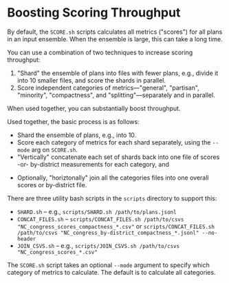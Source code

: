 # Boosting Scoring Throughput

By default, the `SCORE.sh` scripts calculates all metrics ("scores") for all plans in an input ensemble.
When the ensemble is large, this can take a long time.

You can use a combination of two techniques to increase scoring throughput:

1.  "Shard" the ensemble of plans into files with fewer plans, e.g., divide it into 10 smaller files, and score the shards in parallel.
2.  Score independent categories of metrics&mdash;"general", "partisan", "minority", "compactness", and "splitting"&mdash;separately and in parallel.

When used together, you can substantially boost throughput.

Used together, the basic process is as follows:

*   Shard the ensemble of plans, e.g., into 10.
*   Score each category of metrics for each shard separately, using the `--mode` arg on `SCORE.sh`.
*   "Vertically" concatenate each set of shards back into one file of scores -or- by-district measurements for each category, and
  - Optionally, "horiztonally" join all the categories files into one overall scores or by-district file.  

There are three utility bash scripts in the `scripts` directory to support this:

*   `SHARD.sh` &ndash; e.g., `scripts/SHARD.sh /path/to/plans.jsonl`
*   `CONCAT_FILES.sh` &ndash; `scripts/CONCAT_FILES.sh /path/to/csvs "NC_congress_scores_compactness_*.csv"` or `scripts/CONCAT_FILES.sh /path/to/csvs "NC_congress_by-district_compactness_*.jsonl" --no-header`
*   `JOIN_CSVS.sh` &ndash; e.g., `scripts/JOIN_CSVS.sh /path/to/csvs "NC_congress_scores_*.csv"`

The `SCORE.sh` script takes an optional `--mode` argument to specify which category of metrics to calculate. 
The default is to calculate all categories.